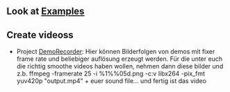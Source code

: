 ## Look at [Examples](Examples)

## Create videoss
+ Project [DemoRecorder](DemoRecorder): Hier können Bilderfolgen von demos mit fixer frame rate und beliebiger auflösung erzeugt werden. Für die unter euch die richtig smoothe videos haben wollen, nehmen dann diese bilder und z.b. ffmpeg  -framerate 25 -i %1\%%05d.png -c:v libx264 -pix_fmt yuv420p "output.mp4" + euer sound file... und fertig ist das video